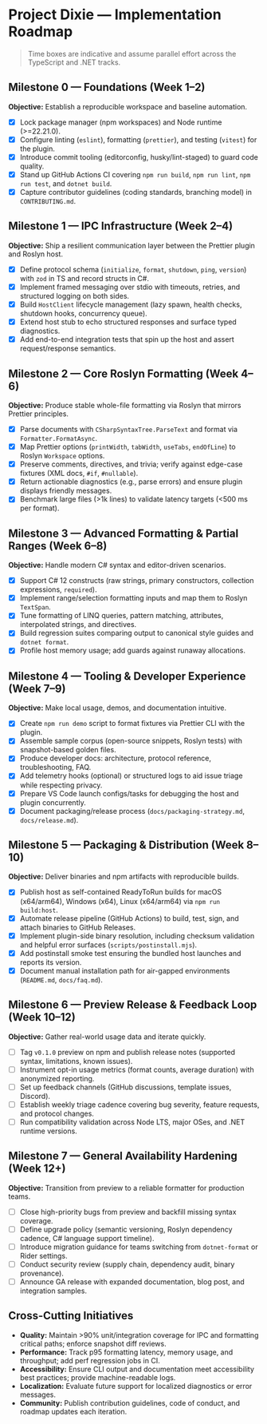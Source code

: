 # Project Dixie — Implementation Roadmap

> Time boxes are indicative and assume parallel effort across the TypeScript and .NET tracks.

## Milestone 0 — Foundations (Week 1–2)

**Objective:** Establish a reproducible workspace and baseline automation.

- [x] Lock package manager (npm workspaces) and Node runtime (>=22.21.0).
- [x] Configure linting (`eslint`), formatting (`prettier`), and testing (`vitest`) for the plugin.
- [x] Introduce commit tooling (editorconfig, husky/lint-staged) to guard code quality.
- [x] Stand up GitHub Actions CI covering `npm run build`, `npm run lint`, `npm run test`, and `dotnet build`.
- [x] Capture contributor guidelines (coding standards, branching model) in `CONTRIBUTING.md`.

## Milestone 1 — IPC Infrastructure (Week 2–4)

**Objective:** Ship a resilient communication layer between the Prettier plugin and Roslyn host.

- [x] Define protocol schema (`initialize`, `format`, `shutdown`, `ping`, `version`) with `zod` in TS and record structs in C#.
- [x] Implement framed messaging over stdio with timeouts, retries, and structured logging on both sides.
- [x] Build `HostClient` lifecycle management (lazy spawn, health checks, shutdown hooks, concurrency queue).
- [x] Extend host stub to echo structured responses and surface typed diagnostics.
- [x] Add end-to-end integration tests that spin up the host and assert request/response semantics.

## Milestone 2 — Core Roslyn Formatting (Week 4–6)

**Objective:** Produce stable whole-file formatting via Roslyn that mirrors Prettier principles.

- [x] Parse documents with `CSharpSyntaxTree.ParseText` and format via `Formatter.FormatAsync`.
- [x] Map Prettier options (`printWidth`, `tabWidth`, `useTabs`, `endOfLine`) to Roslyn `Workspace` options.
- [x] Preserve comments, directives, and trivia; verify against edge-case fixtures (XML docs, `#if`, `#nullable`).
- [x] Return actionable diagnostics (e.g., parse errors) and ensure plugin displays friendly messages.
- [x] Benchmark large files (>1k lines) to validate latency targets (<500 ms per format).

## Milestone 3 — Advanced Formatting & Partial Ranges (Week 6–8)

**Objective:** Handle modern C# syntax and editor-driven scenarios.

- [x] Support C# 12 constructs (raw strings, primary constructors, collection expressions, `required`).
- [x] Implement range/selection formatting inputs and map them to Roslyn `TextSpan`.
- [x] Tune formatting of LINQ queries, pattern matching, attributes, interpolated strings, and directives.
- [x] Build regression suites comparing output to canonical style guides and `dotnet format`.
- [x] Profile host memory usage; add guards against runaway allocations.

## Milestone 4 — Tooling & Developer Experience (Week 7–9)

**Objective:** Make local usage, demos, and documentation intuitive.

- [x] Create `npm run demo` script to format fixtures via Prettier CLI with the plugin.
- [x] Assemble sample corpus (open-source snippets, Roslyn tests) with snapshot-based golden files.
- [x] Produce developer docs: architecture, protocol reference, troubleshooting, FAQ.
- [x] Add telemetry hooks (optional) or structured logs to aid issue triage while respecting privacy.
- [x] Prepare VS Code launch configs/tasks for debugging the host and plugin concurrently.
- [x] Document packaging/release process (`docs/packaging-strategy.md`, `docs/release.md`).

## Milestone 5 — Packaging & Distribution (Week 8–10)

**Objective:** Deliver binaries and npm artifacts with reproducible builds.

- [x] Publish host as self-contained ReadyToRun builds for macOS (x64/arm64), Windows (x64), Linux (x64/arm64) via `npm run build:host`.
- [x] Automate release pipeline (GitHub Actions) to build, test, sign, and attach binaries to GitHub Releases.
- [x] Implement plugin-side binary resolution, including checksum validation and helpful error surfaces (`scripts/postinstall.mjs`).
- [x] Add postinstall smoke test ensuring the bundled host launches and reports its version.
- [x] Document manual installation path for air-gapped environments (`README.md`, `docs/faq.md`).

## Milestone 6 — Preview Release & Feedback Loop (Week 10–12)

**Objective:** Gather real-world usage data and iterate quickly.

- [ ] Tag `v0.1.0` preview on npm and publish release notes (supported syntax, limitations, known issues).
- [ ] Instrument opt-in usage metrics (format counts, average duration) with anonymized reporting.
- [ ] Set up feedback channels (GitHub discussions, template issues, Discord).
- [ ] Establish weekly triage cadence covering bug severity, feature requests, and protocol changes.
- [ ] Run compatibility validation across Node LTS, major OSes, and .NET runtime versions.

## Milestone 7 — General Availability Hardening (Week 12+)

**Objective:** Transition from preview to a reliable formatter for production teams.

- [ ] Close high-priority bugs from preview and backfill missing syntax coverage.
- [ ] Define upgrade policy (semantic versioning, Roslyn dependency cadence, C# language support timeline).
- [ ] Introduce migration guidance for teams switching from `dotnet-format` or Rider settings.
- [ ] Conduct security review (supply chain, dependency audit, binary provenance).
- [ ] Announce GA release with expanded documentation, blog post, and integration samples.

## Cross-Cutting Initiatives

- **Quality:** Maintain >90% unit/integration coverage for IPC and formatting critical paths; enforce snapshot diff reviews.
- **Performance:** Track p95 formatting latency, memory usage, and throughput; add perf regression jobs in CI.
- **Accessibility:** Ensure CLI output and documentation meet accessibility best practices; provide machine-readable logs.
- **Localization:** Evaluate future support for localized diagnostics or error messages.
- **Community:** Publish contribution guidelines, code of conduct, and roadmap updates each iteration.
